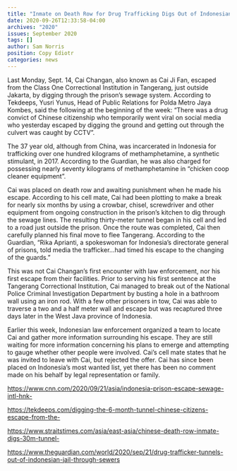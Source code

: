 ```yaml
---
title: "Inmate on Death Row for Drug Trafficking Digs Out of Indonesian Prison"
date: 2020-09-26T12:33:58-04:00
archives: "2020"
issues: September 2020
tags: []
author: Sam Norris
position: Copy Ediotr
categories: news
---
```


Last Monday, Sept. 14, Cai Changan, also known as Cai Ji Fan, escaped from the Class One Correctional Institution in Tangerang, just outside Jakarta, by digging through the prison’s sewage system. According to Tekdeeps, Yusri Yunus, Head of Public Relations for Polda Metro Jaya Kombes, said the following at the beginning of the week: “There was a drug convict of Chinese citizenship who temporarily went viral on social media who yesterday escaped by digging the ground and getting out through the culvert was caught by CCTV”.

The 37 year old, although from China, was incarcerated in Indonesia for trafficking over one hundred kilograms of methamphetamine, a synthetic stimulant, in 2017. According to the Guardian, he was also charged for possessing nearly seventy kilograms of methamphetamine in “chicken coop cleaner equipment”.

Cai was placed on death row and awaiting punishment when he made his escape. According to his cell mate, Cai had been plotting to make a break for nearly six months by using a crowbar, chisel, screwdriver and other equipment from ongoing construction in the prison’s kitchen to dig through the sewage lines. The resulting thirty-meter tunnel began in his cell and led to a road just outside the prison. Once the route was completed, Cai then carefully planned his final move to flee Tangerang. According to the Guardian, “Rika Aprianti, a spokeswoman for Indonesia’s directorate general of prisons, told media the trafficker…had timed his escape to the changing of the guards.”

This was not Cai Changan’s first encounter with law enforcement, nor his first escape from their facilities. Prior to serving his first sentence at the Tangerang Correctional Institution, Cai managed to break out of the National Police Criminal Investigation Department by busting a hole in a bathroom wall using an iron rod. With a few other prisoners in tow, Cai was able to traverse a two and a half meter wall and escape but was recaptured three days later in the West Java province of Indonesia.

Earlier this week, Indonesian law enforcement organized a team to locate Cai and gather more information surrounding his escape. They are still waiting for more information concerning his plans to emerge and attempting to gauge whether other people were involved. Cai’s cell mate states that he was invited to leave with Cai, but rejected the offer. Cai has since been placed on Indonesia’s most wanted list, yet there has been no comment made on his behalf by legal representation or family.

https://www.cnn.com/2020/09/21/asia/indonesia-prison-escape-sewage-intl-hnk-

https://tekdeeps.com/digging-the-6-month-tunnel-chinese-citizens-escape-from-the-

https://www.straitstimes.com/asia/east-asia/chinese-death-row-inmate-digs-30m-tunnel-

https://www.theguardian.com/world/2020/sep/21/drug-trafficker-tunnels-out-of-indonesian-jail-through-sewers